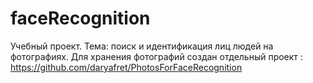 # faceRecognition

Учебный проект. Тема: поиск и идентификация лиц людей на фотографиях.
Для хранения фотографий создан отдельный проект : https://github.com/daryafret/PhotosForFaceRecognition
